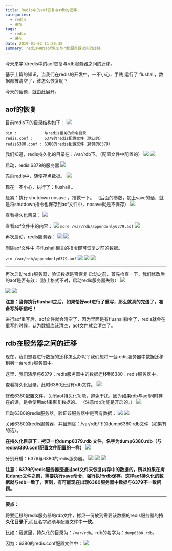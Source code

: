 ```yaml
---
title: Redis中的aof恢复与rdb的迁移
categories:
  - redis
  - 缓存
tags:
  - redis
  - 缓存
date: 2019-01-02 11:20:39
summary: redis中的aof恢复与rdb服务器之间的迁移
---
```


今天来学习redis中的aof恢复与rdb服务器之间的迁移。

基于上篇的知识，当我们在redis的开发中，一不小心，手贱 运行了 flushall，数据都被清空了，该怎么恢复呢？

今天的话题，就由此展开。

## aof的恢复

目前redis下的目录结构如下：
<img src="https://gakkil.gitee.io/gakkil-image/redis/day10/QQ截图20190102112932.png"/>

```
bin :            与redis相关的命令目录
redis.conf :     6379的redis配置文件（默认的）
redis6380.conf : 6380的redis配置文件（拷贝的6379）
```

我们知道，redis持久化的目录在：/var/rdb下。（配置文件中配置的）
<img src="https://gakkil.gitee.io/gakkil-image/redis/day10/QQ截图20190102113401.png"/>
<img src="https://gakkil.gitee.io/gakkil-image/redis/day10/QQ截图20190102113617.png"/>

启动，redis:6379的服务器
<img src="https://gakkil.gitee.io/gakkil-image/redis/day10/QQ截图20190102113805.png"/>

先向redis中，随便存点数据。
<img src="https://gakkil.gitee.io/gakkil-image/redis/day10/QQ截图20190102113957.png"/>

现在一不小心，执行了：flushall 。

赶紧：执行 shutdown nosave ，抢救一下。 （后面的参数，加上save的话，就是将shutdown指令也保存到aof文件中，nosave就是不保存）
<img src="https://gakkil.gitee.io/gakkil-image/redis/day10/QQ截图20190102114233.png"/>

查看持久化目录：
<img src="https://gakkil.gitee.io/gakkil-image/redis/day10/QQ截图20190102114435.png"/>

查看aof文件中的内容：
<img src="https://gakkil.gitee.io/gakkil-image/redis/day10/QQ截图20190102114435.png"/>
`more /var/rdb/appendonly6379.aof`
<img src="https://gakkil.gitee.io/gakkil-image/redis/day10/QQ截图20190102114705.png"/>

再次启动，redis服务器：
<img src="https://gakkil.gitee.io/gakkil-image/redis/day10/QQ截图20190102114916.png"/>
<img src="https://gakkil.gitee.io/gakkil-image/redis/day10/QQ截图20190102115022.png"/>

删除aof文件中 与flushall相关的指令即可恢复之前的数据。

`vim /var/rdb/appendonly6379.aof`
<img src="https://gakkil.gitee.io/gakkil-image/redis/day10/QQ截图20190102115338.png"/>
<img src="https://gakkil.gitee.io/gakkil-image/redis/day10/QQ截图20190102115550.png"/>
<img src="https://gakkil.gitee.io/gakkil-image/redis/day10/QQ截图20190102115654.png"/>

---

再次启动redis服务器，验证数据是否恢复
启动之前，首先检查一下，我们修改后的aof是否有效：（防止格式不对，启动redis服务器失败）
<img src="https://gakkil.gitee.io/gakkil-image/redis/day10/QQ截图20190102120357.png"/>

<img src="https://gakkil.gitee.io/gakkil-image/redis/day10/QQ截图20190102115806.png"/>
<img src="https://gakkil.gitee.io/gakkil-image/redis/day10/QQ截图20190102120532.png"/>

**注意：当你执行flushall之后，如果恰好aof进行了重写，那么就真的完蛋了，准备写辞职信吧！**

进行aof重写后，aof文件就会清空了，因为里面是有flushall指令了，redis就会在重写的时候，认为数据库该清空，aof文件就会清空了。

## rdb在服务器之间的迁移

现在，我们想要进行数据的迁移怎么办呢？我们想将一台redis服务器中数据迁移到另一台redis服务器中。

这里，我们演示将6379：redis服务器中的数据迁移到6380：redis服务器中。

查看持久化目录，此时6380还没有rdb文件。
<img src="https://gakkil.gitee.io/gakkil-image/redis/day10/QQ截图20190102125758.png"/>

修改6380配置文件，关闭aof持久化功能，避免干扰，因为如果rdb与aof同时存在的话，是会使用aof来恢复数据的。
（注意rdb功能是开启的。）
<img src="https://gakkil.gitee.io/gakkil-image/redis/day10/QQ截图20190102130035.png"/>

启动6380的redis服务器，验证该服务器中是否有数据：
<img src="https://gakkil.gitee.io/gakkil-image/redis/day10/QQ截图20190102130806.png"/>
<img src="https://gakkil.gitee.io/gakkil-image/redis/day10/QQ截图20190102130922.png"/>

关闭6380的redis服务器，并且删除：/var/rdb/下的dump6380.rdb文件（如果有的话）。

**在持久化目录下：拷贝一份dump6379.rdb 文件，名字为dump6380.rdb（与redis6380.conf配置文件配置的一样）**
<img src="https://gakkil.gitee.io/gakkil-image/redis/day10/QQ截图20190102131149.png"/>


分别开启：6379与6380的redis服务器。
<img src="https://gakkil.gitee.io/gakkil-image/redis/day10/QQ截图20190102130324.png"/>
<img src="https://gakkil.gitee.io/gakkil-image/redis/day10/QQ截图20190102131317.png"/>
<img src="https://gakkil.gitee.io/gakkil-image/redis/day10/QQ截图20190102131445.png"/>

**注意：6379的redis服务器是通过aof文件来恢复内存中的数据的，所以如果在拷贝dump文件之前，需要执行save命令，强行执行rdb保存，这样aof持久化的数据就与rdb一致了，否则，有可能现在出现6380服务器中数据与6379不一致问题。**

---

**要点：**

将要迁移的redis服务器的rdb文件，拷贝一份放到需要该数据的redis服务器的**持久化目录下**,而且名字必须与配置文件中**一致**。

比如：我这里，持久化的目录为：`/var/rdb`。rdb的名字为：`dump6380.rdb`。

因为：6380的redis.conf配置文件中：
<img src="https://gakkil.gitee.io/gakkil-image/redis/day10/QQ截图20190102132109.png"/>